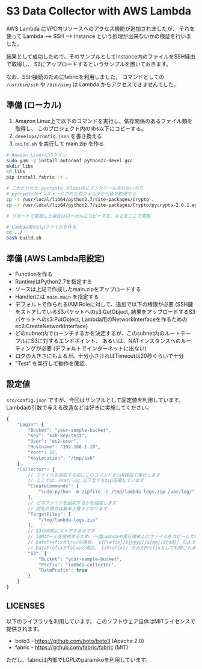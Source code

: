 # S3 Data Collector with AWS Lambda

AWS Lambda にVPC内リソースへのアクセス機能が追加されましたが、
それを使って Lambda --> SSH --> Instance という処理が出来ないかの検証を行いました。

結果として成功したので、そのサンプルとしてInstance内のファイルをSSH経由で取得し、
S3にアップロードするというサンプルを置いておきます。

なお、SSH接続のためにfabricを利用しました。
コマンドとしての `/usr/bin/ssh` や `/bin/ping` は Lambda からアクセスできませんでした。


## 準備 (ローカル)

1. Amazon Linux上で以下のコマンドを実行し、依存関係のあるファイル類を取得し、
このプロジェクト内のlibs以下にコピーする。
2. `develops/config.json` を書き換える
3. `build.sh` を実行して main.zip を作る

```bash
# Amazon Linuxにログイン
sudo yum -y install autoconf python27-devel gcc
mkdir libs
cd libs
pip install fabric -t .

# これだけだと pycrypto がlibs内にインストールされないので、
# pycryptoがインストールされた別フォルダから値を取得する
cp -r /usr/local/lib64/python2.7/site-packages/Crypto .
cp -r /usr/local/lib64/python2.7/site-packages/Crypto/pycrypto-2.6.1.egg-info .

# リモートで実施した場合はローカルにコピーする、などをここで実施

# Lambda用のzipファイルを作る
cd ../
bash build.sh
```


## 準備 (AWS Lambda用設定)

* Functionを作る
* RuntimeはPython2.7を指定する
* ソースは上記で作成したmain.zipをアップロードする
* Handlerには `main.main` を指定する
* デフォルトで作られるIAM Roleに対して、追加で以下の権限が必要
  (SSH鍵をストアしているS3バケットへのs3:GetObject,
  結果をアップロードするS3バケットへのs3:PutObject,
  Lambda用のNetworkInterfaceを作るためのec2:CreateNetworkInterface)
* どのsubnet内でローンチするかを決定するが、このsubnet内のルートテーブルにS3に対するエンドポイント、
  あるいは、NATインスタンスへのルーティングが必要 (デフォルトでインターネットに出ない)
* ログの大きさにもよるが、十分小さければTimeoutは20秒ぐらいで十分
* "Test" を実行して動作を確認

## 設定値

`src/config.json` ですが、今回はサンプルとして固定値を利用しています。
Lambdaの引数で与える改造などは好きに実施してください。

```javascript
{
	"Login": {
		"Bucket": "your-sample-bucket",
		"Key": "ssh-key/test",
		"User": "ec2-user",
		"Hostname": "192.168.1.10",
		"Port": 22,
		"KeyLocation": "/tmp/ssh"
	},
	"Collector": {
		// ファイルを回収する前にこのコマンドをssh経由で実行します
		// ここでは、/var/log 以下全てをzip圧縮しています
		"CreateCommands": [
			"sudo python -m zipfile -c /tmp/lambda-logs.zip /var/log/"
		],
		// どのファイルを回収するかを指定します
		// 同名の場合は基本上書きとなります
		"TargetFiles": [
			"/tmp/lambda-logs.zip"
		],
		// S3の何処にストアするかです
		// IAMロールを使用するため、一度Lambdaの実行端末上にファイルをコピーして持ってきます
		// DatePrefixがtrueの場合、 ${Prefix}/${yyyy}/${mm}/${dd}/ のようなPrefixが入ります
		// DataPrefixがfalseの場合、 ${Prefix}/ のみがPrefixとして利用されます
		"S3": {
			"Bucket": "your-sample-bucket",
			"Prefix": "lambda-collector",
			"DatePrefix": true
		}
	}
}
```

## LICENSES

以下のライブラリを利用しています。
このソフトウェア自体はMITライセンスで提供されます。

* boto3 - https://github.com/boto/boto3 (Apache 2.0)
* fabric - https://github.com/fabric/fabric (MIT)

ただし、fabricは内部でLGPLのparamikoを利用しています。

